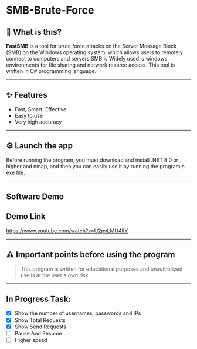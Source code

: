# SMB-Brute-Force


## 🤔 What is this?

**FastSMB** is a tool for brute force attacks on the Server Message Block (SMB) on the Windows operating system, which allows users to remotely connect to computers and servers.SMB is Widely used is windows environments for file sharing and network resorce access. This tool is written in C# programming language.

---


## ✨ Features

- Fast, Smart, Effective 
- Easy to use
- Very high accuracy


---

## ⚙️ Launch the app
Before running the program, you must download and install .NET 8.0 or higher and nmap, and then you can easily use it by running the program's exe file.

---

## Software Demo


## Demo Link
https://www.youtube.com/watch?v=U2pvLMU4lIY

---

## ⚠️ Important points before using the program
> This program is written for educational purposes and unauthorized use is at the user's own risk.


---

## In Progress Task:
- [x] Show the number of usernames, passwords and IPs
- [x] Show Total Requests
- [x] Show Send Requests
- [ ] Pause And Resume
- [ ] Higher speed
